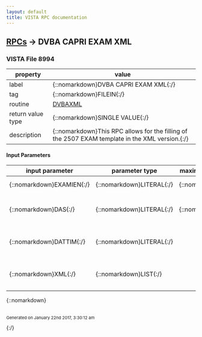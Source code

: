 ```yaml
---
layout: default
title: VISTA RPC documentation
---
```




## [RPCs](TableOfContent.md) &#8594; DVBA CAPRI EXAM XML 



### VISTA File 8994 


 property | value 
--- | --- 
 label | {::nomarkdown}DVBA CAPRI EXAM XML{:/}
 tag | {::nomarkdown}FILEIN{:/}
 routine | [DVBAXML](http://code.osehra.org/dox/Routine_DVBAXML_source.html)
 return value type | {::nomarkdown}SINGLE VALUE{:/}
 description | {::nomarkdown}This RPC allows for the filling of the 2507 EXAM template in the XML version.{:/}

#### Input Parameters

| input parameter | parameter type | maximum data length | required | description | 
| --- | --- | --- | --- | --- | 
| {::nomarkdown}EXAMIEN{:/} | {::nomarkdown}LITERAL{:/} | {::nomarkdown}30{:/} | {::nomarkdown}true{:/} | {::nomarkdown}2507 Exam IEN{:/} | 
| {::nomarkdown}DAS{:/} | {::nomarkdown}LITERAL{:/} | {::nomarkdown}250{:/} | {::nomarkdown}true{:/} | {::nomarkdown}DAS is the XML DAS Conformation message{:/} | 
| {::nomarkdown}DATTIM{:/} | {::nomarkdown}LITERAL{:/} |  | {::nomarkdown}true{:/} | {::nomarkdown}DATTIM is the XML Transmission Date/Time{:/} | 
| {::nomarkdown}XML{:/} | {::nomarkdown}LIST{:/} |  | {::nomarkdown}true{:/} | {::nomarkdown}XML is the array list format of the template being stored{:/} | 

{::nomarkdown} <br/><br/><p style="font-size: 11px">Generated on January 22nd 2017, 3:30:12 am</p>{:/}
